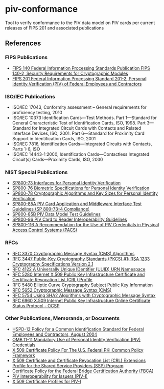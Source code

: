 # piv-conformance
Tool to verify conformance to the PIV data model on PIV cards per current releases of FIPS 201 and associated publications

## References ##

### FIPS Publications ###
- [FIPS 140 Federal Information Processing Standards Publication FIPS 140-2, Security Requirements for
Cryptographic Modules](https://doi.org/10.6028/NIST.FIPS.140-2)
- [FIPS 201 Federal Information Processing Standard 201-2, Personal Identity Verification (PIV) of Federal Employees and Contractors](https://doi.org/10.6028/NIST.FIPS.201-2)                            

### ISO/IEC Publications ###
- ISO/IEC 17043, Conformity assessment – General requirements for proficiency testing, 2010
- ISO/IEC 10373 Identification Cards—Test Methods. Part 1—Standard for General Characteristic Test of Identification Cards, ISO, 1998. Part 3—Standard for Integrated Circuit Cards with Contacts and Related Interface Devices, ISO, 2001. Part 6—Standard for Proximity Card Support in Identification Cards, ISO, 2001
- ISO/IEC 7816, Identification Cards—Integrated Circuits with Contacts, Parts 1-6, ISO
- ISO/IEC 14443-1:2000, Identification Cards—Contactless Integrated Circuit(s) Cards—Proximity Cards, ISO, 2000

### NIST Special Publications ###
- [SP800-73 Interfaces for Personal Identity Verification](https://doi.org/10.6028/NIST.SP.800-73-4)
- [SP800-76 Biometric Specifications for Personal Identity Verification](https://doi.org/10.6028/NIST.SP.800-76-2)
- [SP800-78 Cryptographic Algorithms and Key Sizes for Personal Identity Verification](https://doi.org/10.6028/NIST.SP.800-78-4)
- [SP800-85A PIV Card Application and Middleware Interface Test Guidelines (SP 800-73-4 Compliance)](https://doi.org/10.6028/NIST.SP.800-85A-4)
- [SP800-85B PIV Data Model Test Guidelines](https://doi.org/10.6028/NIST.SP.800-85B)
- [SP800-96 PIV Card to Reader Interoperability Guidelines](https://doi.org/10.6028/NIST.SP.800-96)
- [SP800-116 A Recommendation for the Use of PIV Credentials in Physical Access Control Systems (PACS)](https://doi.org/10.6028/NIST.SP.800-116)

### RFCs ###
- [RFC 3370 Cryptographic Message Syntax (CMS) Algorithms](https://tools.ietf.org/html/rfc3370)
- [RFC 3447 Public-Key Cryptography Standards (PKCS) #1: RSA 1233 Cryptography Specifications Version 2.1](https://tools.ietf.org/html/rfc3447)
- [RFC 4122 A Universally Unique IDentifier (UUID) URN Namespace](https://tools.ietf.org/html/rfc4122)
- [RFC 5280 Internet X.509 Public Key Infrastructure Certificate and Certificate Revocation List (CRL) Profile](https://www.ietf.org/rfc/rfc5280.txt)
- [RFC 5480 Elliptic Curve Cryptography Subject Public Key Information](https://tools.ietf.org/html/rfc5480)
- [RFC 5652 Cryptographic Message Syntax (CMS)](https://tools.ietf.org/html/rfc5652)
- [RFC 5754 Using SHA2 Algorithms with Cryptographic Message Syntax](https://tools.ietf.org/html/rfc5754)
- [RFC 6960 X.509 Internet Public Key Infrastructure Online Certificate Status Protocol - OCSP](https://tools.ietf.org/html/rfc6960)

### Other Publications, Memoranda, or Documents ###
- [HSPD-12 Policy for a Common Identification Standard for Federal Employees and Contractors, August 2004](http://www.dhs.gov/homeland-security-presidential-directive-12)
- [OMB 11-11 Mandatory Use of Personal Identity Verification \(PIV\) Credentials](https://www.whitehouse.gov/sites/whitehouse.gov/files/omb/memoranda/2011/m11-11.pdf)
- [X.509 Certificate Policy For The U.S. Federal PKI Common Policy Framework](https://www.idmanagement.gov/wp-content/uploads/sites/1171/uploads/fpki-x509-cert-common-policy.pdf)
- [X.509 Certificate and Certificate Revocation List \(CRL\) Extensions Profile for the Shared Service Providers \(SSP\) Program](https://www.idmanagement.gov/wp-content/uploads/sites/1171/uploads/fpki-cert-profile-ssp.pdf)
- [Certificate Policy for the Federal Bridge Certification Authority \(FBCA\)](http://www.idmanagement.gov/wp-content/uploads/sites/1171/uploads/FBCA-Certificate-Policy-v2.31-06-29-17.pdf)
- [PIV Interoperability for Issuers \(PIV-I\)](https://www.idmanagement.gov/wp-content/uploads/sites/1171/uploads/piv-i-for-issuers.pdf)
- [X.509 Certificate Profiles for PIV-I](https://www.idmanagement.gov/wp-content/uploads/sites/1171/uploads/fpki-x509-cert-profiles-pivi.pdf)
